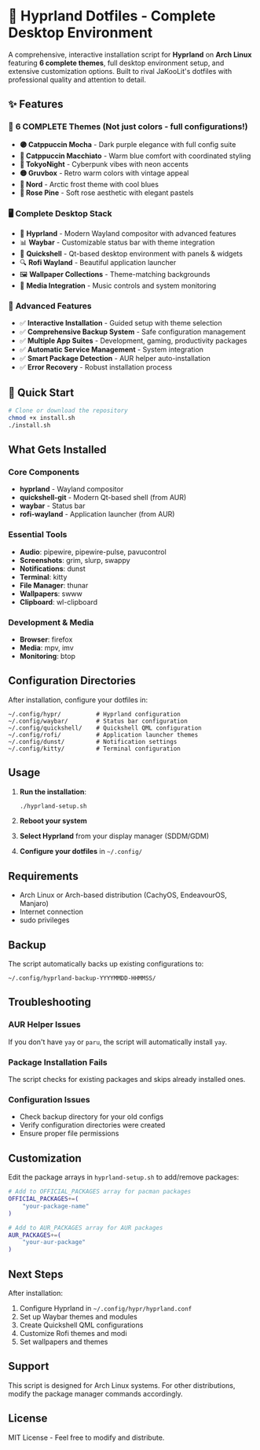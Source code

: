 # 🌟 Hyprland Dotfiles - Complete Desktop Environment

A comprehensive, interactive installation script for **Hyprland** on **Arch Linux** featuring **6 complete themes**, full desktop environment setup, and extensive customization options. Built to rival JaKooLit's dotfiles with professional quality and attention to detail.

## ✨ Features

### 🎨 **6 COMPLETE Themes** (Not just colors - full configurations!)
- **🟣 Catppuccin Mocha** - Dark purple elegance with full config suite
- **🔵 Catppuccin Macchiato** - Warm blue comfort with coordinated styling
- **🌃 TokyoNight** - Cyberpunk vibes with neon accents
- **🟡 Gruvbox** - Retro warm colors with vintage appeal
- **🔷 Nord** - Arctic frost theme with cool blues
- **🌹 Rose Pine** - Soft rose aesthetic with elegant pastels

### 🖥️ **Complete Desktop Stack**
- 🚀 **Hyprland** - Modern Wayland compositor with advanced features
- 📊 **Waybar** - Customizable status bar with theme integration
- 🎯 **Quickshell** - Qt-based desktop environment with panels & widgets
- 🔍 **Rofi Wayland** - Beautiful application launcher
- 🖼️ **Wallpaper Collections** - Theme-matching backgrounds
- 🎵 **Media Integration** - Music controls and system monitoring

### 💫 **Advanced Features** 
- ✅ **Interactive Installation** - Guided setup with theme selection
- ✅ **Comprehensive Backup System** - Safe configuration management
- ✅ **Multiple App Suites** - Development, gaming, productivity packages
- ✅ **Automatic Service Management** - System integration
- ✅ **Smart Package Detection** - AUR helper auto-installation
- ✅ **Error Recovery** - Robust installation process

## 🚀 Quick Start

```bash
# Clone or download the repository
chmod +x install.sh
./install.sh
```

## What Gets Installed

### Core Components
- **hyprland** - Wayland compositor
- **quickshell-git** - Modern Qt-based shell (from AUR)
- **waybar** - Status bar
- **rofi-wayland** - Application launcher (from AUR)

### Essential Tools
- **Audio**: pipewire, pipewire-pulse, pavucontrol
- **Screenshots**: grim, slurp, swappy
- **Notifications**: dunst  
- **Terminal**: kitty
- **File Manager**: thunar
- **Wallpapers**: swww
- **Clipboard**: wl-clipboard

### Development & Media
- **Browser**: firefox
- **Media**: mpv, imv
- **Monitoring**: btop

## Configuration Directories

After installation, configure your dotfiles in:
```
~/.config/hypr/          # Hyprland configuration
~/.config/waybar/        # Status bar configuration  
~/.config/quickshell/    # Quickshell QML configuration
~/.config/rofi/          # Application launcher themes
~/.config/dunst/         # Notification settings
~/.config/kitty/         # Terminal configuration
```

## Usage

1. **Run the installation**:
   ```bash
   ./hyprland-setup.sh
   ```

2. **Reboot your system**

3. **Select Hyprland** from your display manager (SDDM/GDM)

4. **Configure your dotfiles** in `~/.config/`

## Requirements

- Arch Linux or Arch-based distribution (CachyOS, EndeavourOS, Manjaro)
- Internet connection
- sudo privileges

## Backup

The script automatically backs up existing configurations to:
```
~/.config/hyprland-backup-YYYYMMDD-HHMMSS/
```

## Troubleshooting

### AUR Helper Issues
If you don't have `yay` or `paru`, the script will automatically install `yay`.

### Package Installation Fails
The script checks for existing packages and skips already installed ones.

### Configuration Issues
- Check backup directory for your old configs
- Verify configuration directories were created
- Ensure proper file permissions

## Customization

Edit the package arrays in `hyprland-setup.sh` to add/remove packages:

```bash
# Add to OFFICIAL_PACKAGES array for pacman packages
OFFICIAL_PACKAGES+=(
    "your-package-name"
)

# Add to AUR_PACKAGES array for AUR packages  
AUR_PACKAGES+=(
    "your-aur-package"
)
```

## Next Steps

After installation:
1. Configure Hyprland in `~/.config/hypr/hyprland.conf`
2. Set up Waybar themes and modules
3. Create Quickshell QML configurations
4. Customize Rofi themes and modi
5. Set wallpapers and themes

## Support

This script is designed for Arch Linux systems. For other distributions, modify the package manager commands accordingly.

## License

MIT License - Feel free to modify and distribute.
